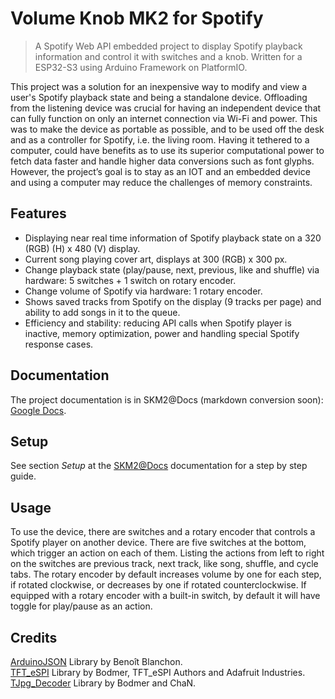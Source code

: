 # Volume Knob MK2 for Spotify
> A Spotify Web API embedded project to display Spotify playback information and control it with switches and a knob.
Written for a ESP32-S3 using Arduino Framework on PlatformIO.

This project was a solution for an inexpensive way to modify and view a user's Spotify playback state and being a standalone device. Offloading from the listening device was crucial for having an independent device that can fully function on only an internet connection via Wi-Fi and power. This was to make the device as portable as possible, and to be used off the desk and as a controller for Spotify, i.e. the living room. Having it tethered to a computer, could have benefits as to use its superior computational power to fetch data faster and handle higher data conversions such as font glyphs. However, the project’s goal is to stay as an IOT and an embedded device and using a computer may reduce the challenges of memory constraints.


## Features
* Displaying near real time information of Spotify playback state on a 320 (RGB) (H) x 480 (V) display.
* Current song playing cover art, displays at 300 (RGB) x 300 px.
* Change playback state (play/pause, next, previous, like and shuffle) via hardware: 5 switches + 1 switch on rotary encoder.
* Change volume of Spotify via hardware: 1 rotary encoder.
* Shows saved tracks from Spotify on the display (9 tracks per page) and ability to add songs in it to the queue.
* Efficiency and stability: reducing API calls when Spotify player is inactive, memory optimization, power and handling special Spotify response cases.

## Documentation
The project documentation is in SKM2@Docs (markdown conversion soon):
[Google Docs](https://docs.google.com/document/d/1gdPdVMs15nirWZm48ST1pJ0AiLPySUujLyLp2ialMa4/).

## Setup
See section *Setup* at the [SKM2@Docs](https://docs.google.com/document/d/1gdPdVMs15nirWZm48ST1pJ0AiLPySUujLyLp2ialMa4/) documentation for a step by step guide.

## Usage
To use the device, there are switches and a rotary encoder that controls a Spotify player on another device. There are five switches at the bottom, which trigger an action on each of them. Listing the actions from left to right on the switches are previous track, next track, like song, shuffle, and cycle tabs. The rotary encoder by default increases volume by one for each step, if rotated clockwise, or decreases by one if rotated counterclockwise. If equipped with a rotary encoder with a built-in switch, by default it will have toggle for play/pause as an action.

## Credits
[ArduinoJSON](https://github.com/bblanchon/ArduinoJson) Library by Benoît Blanchon.  
[TFT_eSPI](https://github.com/Bodmer/TFT_eSPI) Library by Bodmer, TFT_eSPI Authors and Adafruit Industries.  
[TJpg_Decoder](https://github.com/Bodmer/TJpg_Decoder) Library by Bodmer and ChaN.